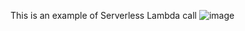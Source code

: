 This is an example of Serverless Lambda call
![image](https://github.com/spliceee/tech-interview-serverless/assets/12747023/d6411406-5826-4e05-8fa3-a37540aafe0f)

